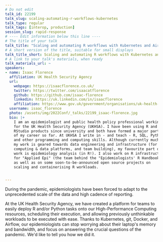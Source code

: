 ```yaml
---
# Do not edit
talk_id: 22199
talk_slug: scaling-automating-r-workflows-kubernetes
talk_type: regular
talk_tags: [interop, production]
session_slug: rapid-response
# ---- Edit information below this line ----
# The title of your talk
talk_title: "Scaling and automating R workflows with Kubernetes and Airflow"
# A short version of the title, suitable for small displays
talk_title_short: Scaling and automating R workflows with Kubernetes and Airflow
# A link to your talk's materials, when ready
talk_materials_url: ~
speakers:
- name: Isaac Florence
  affiliation: UK Health Security Agency
  url:
    webpage: https://isaacflorence.co.uk/
    twitter: https://twitter.com/isaacatflorence
    github: https://github.com/isaac-florence
    linkedin: https://uk.linkedin.com/in/isaacflorence
    affiliation: https://www.gov.uk/government/organisations/uk-health-security-agency
  username: isaac_florence
  photo: /assets/img/2022Conf/_talks/22199_isaac-florence.jpg
  bio: |+
    I am an epidemiologist and public health policy professional working
    for the UK Health Security Agency (UKHSA). I have been using R and
    RStudio products since university and both have formed a major part
    of my career so far. At UKHSA I write in - and teach - R, SQL, Python,
    and other programming and computing skills. Although currently much of
    my work is geared towards data engineering and infrastructure (for R,
    computing & data platforms, and team building), my favourite part of
    work is epidemiology analysis (in R!). I also work on R infrastructure
    for "Applied Epi" (the team behind the "Epidemiologists' R Handbook"),
    as well as on some soon-to-be-announced open source projects on
    scaling and containerising R workloads.


---
```


<!-- ABSTRACT ----
Please write abstract below. You may use simple markdown (links, code style, bold, italics)
-->

During the pandemic, epidemiologists have been forced to adapt to the
unprecedented scale of the data and high cadence of reporting.

At the UK Health Security Agency, we have created a platform for teams to easily
deploy R and/or Python tasks onto our High-Performance Computing resources,
scheduling their execution, and allowing previously unthinkable workloads to
be executed with ease. Thanks to Kubernetes, git, Docker, and Airflow, our
epidemiologists can stop worrying about their laptop's memory and bandwidth, and
focus on answering the crucial questions of the pandemic. We'd like to tell you
how we did it.
